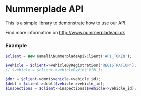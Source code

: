 # Nummerplade API

This is a simple library to demonstrate how to use our API.

Find more information on http://www.nummerpladeapi.dk

### Example
````php
$client = new Kameli\NummerpladeApi\Client('API_TOKEN');

$vehicle = $client->vehicleByRegistration('REGISTRATION');
// $vehicle = $client->vehicleByVin('VIN');

$dmr = $client->dmr($vehicle->vehicle_id);
$debt = $client->debt($vehicle->vehicle_id);
$inspections = $client->inspections($vehicle->vehicle_id);
````
